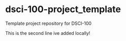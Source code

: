 # dsci-100-project_template
Template project repository for DSCI-100

This is the second line ive added locally!